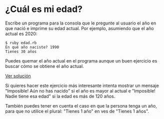 # ¿Cuál es mi edad?

Escribe un programa para la consola que le pregunte al usuario el año en que nació e imprime su edad actual. Por ejemplo, asumiendo que el año actual es 2020:

```
$ ruby edad.rb
En qué año naciste? 1990
Tienes 30 años
```

Puedes quemar el año actual en el programa aunque un buen ejercicio es buscar cómo se obtiene el año actual.

[Ver solución](solutions/edad.rb)

Si quieres hacer este ejercicio más interesante intenta mostrar un mensaje "Imposible! Aún no has nacido" si el año es mayor al actual e "Imposible! Nadie tiene esa edad" si la edad es más de 120 años.

También puedes tener en cuenta el caso en que la persona tenga un año, para que no utilice el plural: "Tienes 1 año" en ves de "Tienes 1 años".
